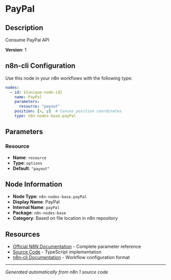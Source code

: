 # PayPal

## Description

Consume PayPal API

**Version**: 1

## n8n-cli Configuration

Use this node in your n8n workflows with the following type:

```yaml
nodes:
  - id: ${unique-node-id}
    name: PayPal
    parameters:
      resource: "payout"
    position: [x, y]  # Canvas position coordinates
    type: n8n-nodes-base.payPal
```

## Parameters

### Resource

- **Name**: `resource`
- **Type**: `options`
- **Default**: `"payout"`


## Node Information

- **Node Type**: `n8n-nodes-base.payPal`
- **Display Name**: PayPal
- **Internal Name**: `payPal`
- **Package**: `n8n-nodes-base`
- **Category**: Based on file location in n8n repository

## Resources

- [Official N8N Documentation](https://docs.n8n.io/integrations/builtin/app-nodes/n8n-nodes-base.paypal/) - Complete parameter reference
- [Source Code](https://github.com/n8n-io/n8n/blob/master/packages/nodes-base/nodes/PayPal/PayPal.node.ts) - TypeScript implementation
- [n8n-cli Documentation](https://github.com/edenreich/n8n-cli) - Workflow configuration format

---
*Generated automatically from n8n 1 source code*
